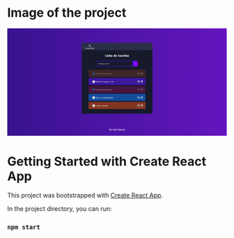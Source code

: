 # Image of the project

![Demo](https://github.com/caiogarciap/Todo-List/blob/main/Example.png)




# Getting Started with Create React App

This project was bootstrapped with [Create React App](https://github.com/facebook/create-react-app).

In the project directory, you can run:

### `npm start`




